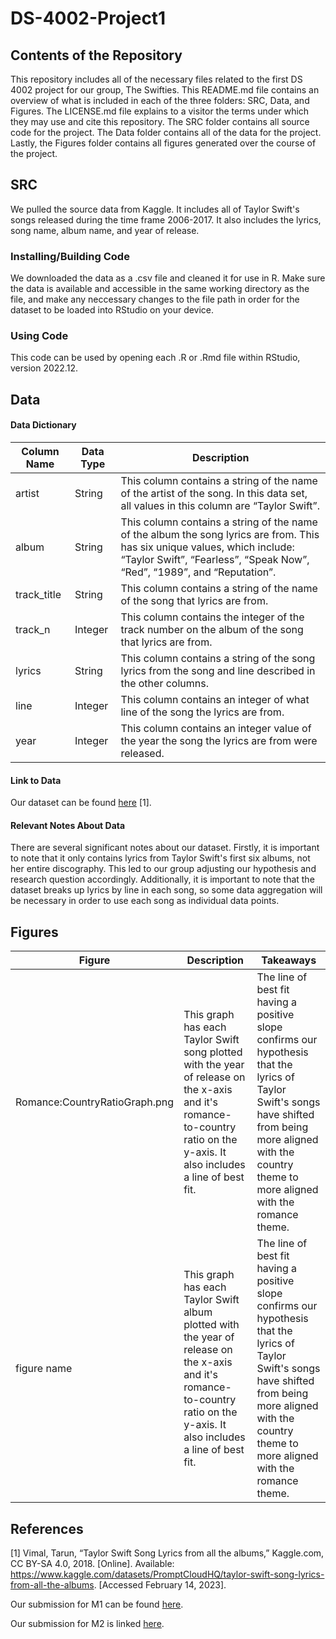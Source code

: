 # DS-4002-Project1

## Contents of the Repository

This repository includes all of the necessary files related to the first DS 4002 project for our group, The Swifties. This README.md file contains an overview of what is included in each of the three folders: SRC, Data, and Figures. The LICENSE.md file explains to a visitor the terms under which they may use and cite this repository. The SRC folder contains all source code for the project. The Data folder contains all of the data for the project. Lastly, the Figures folder contains all figures generated over the course of the project.

## SRC

We pulled the source data from Kaggle. It includes all of Taylor Swift's songs released during the time frame 2006-2017. It also includes the lyrics, song name, album name, and year of release.

### Installing/Building Code

We downloaded the data as a .csv file and cleaned it for use in R. Make sure the data is available and accessible in the same working directory as the file, and make any neccessary changes to the file path in order for the dataset to be loaded into RStudio on your device.

### Using Code

This code can be used by opening each .R or .Rmd file within RStudio, version 2022.12.

## Data

#### Data Dictionary

| Column Name | Data Type   | Description |
| ----------- | ----------- | ----------- |
| artist      | String      | This column contains a string of the name of the artist of the song. In this data set, all values in this column are “Taylor Swift”. |
| album       | String      | This column contains a string of the name of the album the song lyrics are from. This has six unique values, which include: “Taylor Swift”, “Fearless”, “Speak Now”, “Red”, “1989”, and “Reputation”. |
| track_title | String      | This column contains a string of the name of the song that lyrics are from. |
| track_n     | Integer     | This column contains the integer of the track number on the album of the song that lyrics are from. |
| lyrics      | String      | This column contains a string of the song lyrics from the song and line described in the other columns. |
| line        | Integer     | This column contains an integer of what line of the song the lyrics are from. |
| year        | Integer     | This column contains an integer value of the year the song the lyrics are from were released. |

#### Link to Data

Our dataset can be found [here](https://www.kaggle.com/datasets/PromptCloudHQ/taylor-swift-song-lyrics-from-all-the-albums) [1].

#### Relevant Notes About Data

There are several significant notes about our dataset. Firstly, it is important to note that it only contains lyrics from Taylor Swift's first six albums, not her entire discography. This led to our group adjusting our hypothesis and research question accordingly. Additionally, it is important to note that the dataset breaks up lyrics by line in each song, so some data aggregation will be necessary in order to use each song as individual data points.

## Figures 

| Figure      | Description | Takeaways   |
| ----------- | ----------- | ----------- |
| Romance:CountryRatioGraph.png| This graph has each Taylor Swift song plotted with the year of release on the x-axis and it's romance-to-country ratio on the y-axis. It also includes a line of best fit.| The line of best fit having a positive slope confirms our hypothesis that the lyrics of Taylor Swift's songs have shifted from being more aligned with the country theme to more aligned with the romance theme. |
| figure name |  This graph has each Taylor Swift album plotted with the year of release on the x-axis and it's romance-to-country ratio on the y-axis. It also includes a line of best fit. | The line of best fit having a positive slope confirms our hypothesis that the lyrics of Taylor Swift's songs have shifted from being more aligned with the country theme to more aligned with the romance theme. |

## References

[1] Vimal, Tarun, “Taylor Swift Song Lyrics from all the albums,” Kaggle.com, CC BY-SA 4.0, 2018. [Online]. Available: https://www.kaggle.com/datasets/PromptCloudHQ/taylor-swift-song-lyrics-from-all-the-albums. [Accessed February 14, 2023].

Our submission for M1 can be found [here](https://docs.google.com/document/d/1kSw-WgsIzZXb8ecAi_E-I_ueoU8nlRZUaWE8Y-7jrLc/edit?usp=sharing).

Our submission for M2 is linked [here](https://docs.google.com/document/d/1C0tUSKeAW0-qPkJrtTJGI97A4vV8yJptQ7cCOelM19A/edit?usp=sharing).
